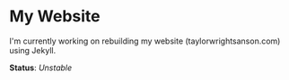 My Website
=========

I'm currently working on rebuilding my website (taylorwrightsanson.com) using Jekyll.

**Status**: *Unstable*
